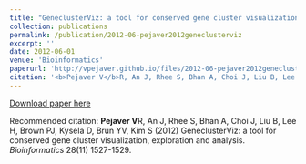 ```yaml
---
title: "GeneclusterViz: a tool for conserved gene cluster visualization, exploration and analysis"
collection: publications
permalink: /publication/2012-06-pejaver2012geneclusterviz
excerpt: ''
date: 2012-06-01
venue: 'Bioinformatics'
paperurl: 'http://vpejaver.github.io/files/2012-06-pejaver2012geneclusterviz.pdf'
citation: '<b>Pejaver V</b>R, An J, Rhee S, Bhan A, Choi J, Liu B, Lee H, Brown PJ, Kysela D, Brun YV, Kim S (2012) GeneclusterViz: a tool for conserved gene cluster visualization, exploration and analysis. <i>Bioinformatics</i> 28(11) 1527-1529.'
---
```

[Download paper here](http://vpejaver.github.io/files/2012-06-pejaver2012geneclusterviz.pdf)

Recommended citation: <b>Pejaver V</b>R, An J, Rhee S, Bhan A, Choi J, Liu B, Lee H, Brown PJ, Kysela D, Brun YV, Kim S (2012) GeneclusterViz: a tool for conserved gene cluster visualization, exploration and analysis. <i>Bioinformatics</i> 28(11) 1527-1529.
